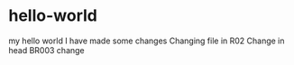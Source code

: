 # hello-world
my hello world
I have made some changes
Changing file in R02
Change in head
BR003 change
